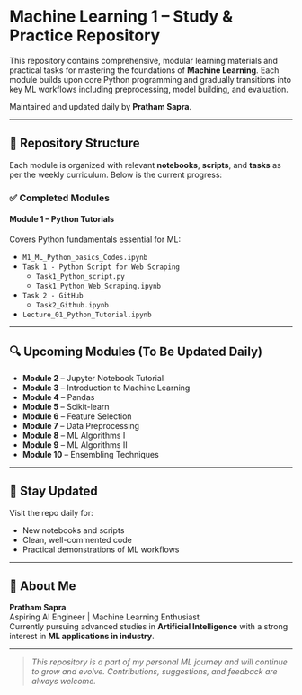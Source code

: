 # Machine Learning 1 – Study & Practice Repository

This repository contains comprehensive, modular learning materials and practical tasks for mastering the foundations of **Machine Learning**. Each module builds upon core Python programming and gradually transitions into key ML workflows including preprocessing, model building, and evaluation.

Maintained and updated daily by **Pratham Sapra**.

---

## 📂 Repository Structure

Each module is organized with relevant **notebooks**, **scripts**, and **tasks** as per the weekly curriculum. Below is the current progress:

### ✅ Completed Modules

#### **Module 1 – Python Tutorials**
Covers Python fundamentals essential for ML:
- `M1_ML_Python_basics_Codes.ipynb`
- `Task 1 - Python Script for Web Scraping`
  - `Task1_Python_script.py`
  - `Task1_Python_Web_Scraping.ipynb`
- `Task 2 - GitHub`
  - `Task2_Github.ipynb`
- `Lecture_01_Python_Tutorial.ipynb`



---

## 🔍 Upcoming Modules (To Be Updated Daily)

- **Module 2** – Jupyter Notebook Tutorial  
- **Module 3** – Introduction to Machine Learning  
- **Module 4** – Pandas  
- **Module 5** – Scikit-learn  
- **Module 6** – Feature Selection  
- **Module 7** – Data Preprocessing  
- **Module 8** – ML Algorithms I  
- **Module 9** – ML Algorithms II  
- **Module 10** – Ensembling Techniques  

---

## 🔗 Stay Updated

Visit the repo daily for:
- New notebooks and scripts
- Clean, well-commented code
- Practical demonstrations of ML workflows

---

## 📌 About Me

**Pratham Sapra**  
Aspiring AI Engineer | Machine Learning Enthusiast  
Currently pursuing advanced studies in **Artificial Intelligence** with a strong interest in **ML applications in industry**.

---

> *This repository is a part of my personal ML journey and will continue to grow and evolve. Contributions, suggestions, and feedback are always welcome.*
